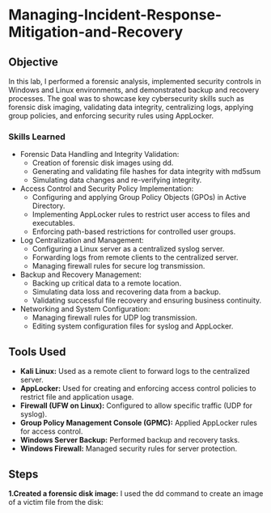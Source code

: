 # Managing-Incident-Response-Mitigation-and-Recovery

## Objective

In this lab, I performed a forensic analysis, implemented security controls in Windows and Linux environments, and demonstrated backup and recovery processes. The goal was to showcase key cybersecurity skills such as forensic disk imaging, validating data integrity, centralizing logs, applying group policies, and enforcing security rules using AppLocker.

### Skills Learned

- Forensic Data Handling and Integrity Validation:
    - Creation of forensic disk images using dd.
    - Generating and validating file hashes for data integrity with md5sum
    - Simulating data changes and re-verifying integrity.
- Access Control and Security Policy Implementation:
    - Configuring and applying Group Policy Objects (GPOs) in Active Directory.
    - Implementing AppLocker rules to restrict user access to files and executables.
    - Enforcing path-based restrictions for controlled user groups.
- Log Centralization and Management:
    - Configuring a Linux server as a centralized syslog server.
    - Forwarding logs from remote clients to the centralized server.
    - Managing firewall rules for secure log transmission.
- Backup and Recovery Management:
    - Backing up critical data to a remote location.
    - Simulating data loss and recovering data from a backup.
    - Validating successful file recovery and ensuring business continuity.
- Networking and System Configuration:
    - Managing firewall rules for UDP log transmission.
    - Editing system configuration files for syslog and AppLocker.

 ## Tools Used

- **Kali Linux:** Used as a remote client to forward logs to the centralized server.
- **AppLocker:** Used for creating and enforcing access control policies to restrict file and application usage.
- **Firewall (UFW on Linux):** Configured to allow specific traffic (UDP for syslog).
- **Group Policy Management Console (GPMC):** Applied AppLocker rules for access control.
- **Windows Server Backup:** Performed backup and recovery tasks.
- **Windows Firewall:** Managed security rules for server protection.

## Steps
**1.Created a forensic disk image:**
 I used the dd command to create an image of a victim file from the disk:
